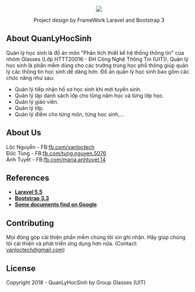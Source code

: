 <p align="center"><img src="https://laravel.com/assets/img/components/logo-laravel.svg"></p>

<p align="center">
Project design by FrameWork Laravel and Bootstrap 3
</p>

## About QuanLyHocSinh

Quản lý học sinh là đồ án môn "Phân tích thiết kế hệ thống thông tin" của nhóm Glasses (Lớp HTTT20016 - ĐH Công Nghệ Thông Tin (UIT)). Quản lý học sinh là phần mềm dùng cho các trường trung học phổ thông giúp quản lý các thông tin học sinh dể dàng hơn. Đồ án quản lý học sinh bao gồm các chức năng như sau:

- Quản lý tiếp nhận hồ sơ học sinh khi mới tuyển sinh.
- Quản lý lập danh sách lớp cho từng năm học và từng lớp học.
- Quản lý giáo viên.
- Quản lý lớp.
- Quản lý điểm cho từng môn, từng học sinh,...

## About Us

Lộc Nguyễn - FB:<a href="http://fb.com/vanloctech" target="_blank">fb.com/vanloctech</a><br/>
Đức Tùng - FB:<a href="http://fb.com/tung.nguyen.5076" target="_blank">fb.com/tung.nguyen.5076</a><br/>
Ánh Tuyết - FB:<a href="http://fb.com/maria.anhtuyet.14" target="_blank">fb.com/maria.anhtuyet.14</a><br/>

## References



- **[Laravel 5.5](https://laravel.com/docs/5.5)**
- **[Bootstrap 3.3](https://getbootstrap.com/docs/3.3/)**
- **[Some documents find on Google](https://google.com.vn)**

## Contributing

Mọi đóng góp cải thiện phần mềm chúng tôi xin ghi nhận. Hãy giúp chúng tôi cải thiện và phát triển ứng dụng hơn nữa.
(Contact: vanloctech@gmail.com)

## License

Copyright 2018 - QuanLyHocSinh by Group Glasses (UIT)
